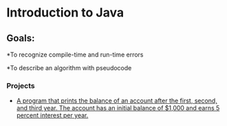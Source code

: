 
# Introduction to Java

## Goals:
*To recognize compile-time and run-time errors

*To describe an algorithm with pseudocode


### Projects
* [A program that prints the balance of an account after the first, second, and third year. The account has an initial balance of $1,000 and earns 5 percent interest per year.](Section-01-Getting-Started-And-Assessment/email.md)
